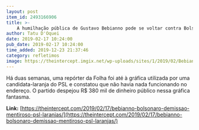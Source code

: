 ```yaml
---
layout: post
item_id: 2493166906
title: >-
    A humilhação pública de Gustavo Bebianno pode se voltar contra Bolsonaro
author: Tatu D'Oquei
date: 2019-02-17 10:24:00
pub_date: 2019-02-17 10:24:00
time_added: 2019-12-23 21:37:46
category: refletimos
image: https://theintercept.imgix.net/wp-uploads/sites/1/2019/02/Bebianno-2-1550367991.png?auto=compress%2Cformat&q=90&fit=crop&w=1200&h=800
---
```


Há duas semanas, uma repórter da Folha foi até à gráfica utilizada por uma candidata-laranja do PSL e constatou que não havia nada funcionando no endereço. O partido despejou R$ 380 mil de dinheiro público nessa gráfica fantasma.

**Link:** [https://theintercept.com/2019/02/17/bebianno-bolsonaro-demissao-mentiroso-psl-laranjas/](https://theintercept.com/2019/02/17/bebianno-bolsonaro-demissao-mentiroso-psl-laranjas/)

